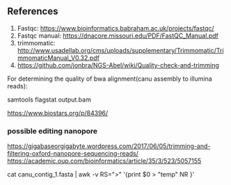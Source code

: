 ## References

1. Fastqc: https://www.bioinformatics.babraham.ac.uk/projects/fastqc/
2. Fastqc manual: https://dnacore.missouri.edu/PDF/FastQC_Manual.pdf
3. trimmomatic: http://www.usadellab.org/cms/uploads/supplementary/Trimmomatic/TrimmomaticManual_V0.32.pdf
4. https://github.com/jonbra/NGS-Abel/wiki/Quality-check-and-trimming

For determining the quality of bwa alignment(canu assembly to illumina reads):

samtools flagstat output.bam

https://www.biostars.org/p/84396/

### possible editing nanopore

https://gigabaseorgigabyte.wordpress.com/2017/06/05/trimming-and-filtering-oxford-nanopore-sequencing-reads/
https://academic.oup.com/bioinformatics/article/35/3/523/5057155


cat canu_contig_1.fasta | awk -v RS=">" '{print $0 > "temp" NR }'
